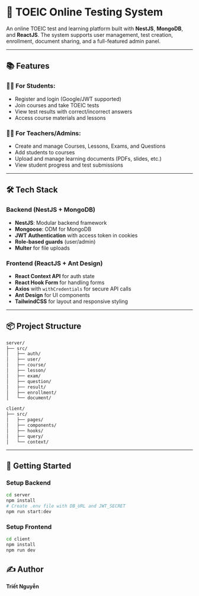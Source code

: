 # 📝 TOEIC Online Testing System

An online TOEIC test and learning platform built with **NestJS**, **MongoDB**, and **ReactJS**. The system supports user management, test creation, enrollment, document sharing, and a full-featured admin panel.

---

## 📚 Features

### 👨‍🎓 For Students:

* Register and login (Google/JWT supported)
* Join courses and take TOEIC tests
* View test results with correct/incorrect answers
* Access course materials and lessons

### 🧑‍🏫 For Teachers/Admins:

* Create and manage Courses, Lessons, Exams, and Questions
* Add students to courses
* Upload and manage learning documents (PDFs, slides, etc.)
* View student progress and test submissions

---

## 🛠️ Tech Stack

### Backend (NestJS + MongoDB)

* **NestJS**: Modular backend framework
* **Mongoose**: ODM for MongoDB
* **JWT Authentication** with access token in cookies
* **Role-based guards** (user/admin)
* **Multer** for file uploads

### Frontend (ReactJS + Ant Design)

* **React Context API** for auth state
* **React Hook Form** for handling forms
* **Axios** with `withCredentials` for secure API calls
* **Ant Design** for UI components
* **TailwindCSS** for layout and responsive styling

---

## 📦 Project Structure

```bash
server/
├── src/
│   ├── auth/
│   ├── user/
│   ├── course/
│   ├── lesson/
│   ├── exam/
│   ├── question/
│   ├── result/
│   ├── enrollment/
│   └── document/
```

```bash
client/
├── src/
│   ├── pages/
│   ├── components/
│   ├── hooks/
│   ├── query/
│   └── context/
```

---

## 🚀 Getting Started
### Setup Backend

```bash
cd server
npm install
# Create .env file with DB_URL and JWT_SECRET
npm run start:dev
```

### Setup Frontend

```bash
cd client
npm install
npm run dev
```

## ✍️ Author

**Triết Nguyễn**
